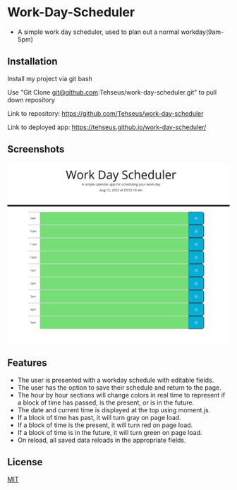 
# Work-Day-Scheduler

- A simple work day scheduler, used to plan out a normal workday(9am-5pm)



## Installation

Install my project via git bash

Use "Git Clone git@github.com:Tehseus/work-day-scheduler.git" to pull down repository

Link to repository: https://github.com/Tehseus/work-day-scheduler

Link to deployed app: https://tehseus.github.io/work-day-scheduler/

    
## Screenshots

![App Screenshot](https://github.com/Tehseus/work-day-scheduler/blob/main/assets/example_screenshot.PNG)


## Features

- The user is presented with a workday schedule with editable fields.
- The user has the option to save their schedule and return to the page.
- The hour by hour sections will change colors in real time to represent if a block of time has passed, is the present, or is in the future.
- The date and current time is displayed at the top using moment.js.
- If a block of time has past, it will turn gray on page load.
- If a block of time is the present, it will turn red on page load.
- If a block of time is in the future, it will turn green on page load.
- On reload, all saved data reloads in the appropriate fields.
## License

[MIT](https://choosealicense.com/licenses/mit/)

